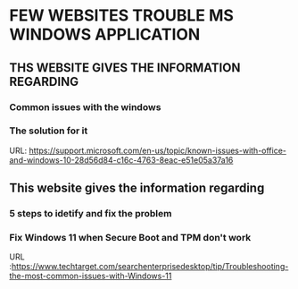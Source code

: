 # FEW WEBSITES TROUBLE MS WINDOWS APPLICATION

## THS WEBSITE GIVES THE INFORMATION REGARDING 
### Common issues with the windows 
### The solution for it
URL: https://support.microsoft.com/en-us/topic/known-issues-with-office-and-windows-10-28d56d84-c16c-4763-8eac-e51e05a37a16

## This website gives the information regarding
### 5 steps to idetify and fix the problem
### Fix Windows 11 when Secure Boot and TPM don't work
URL :https://www.techtarget.com/searchenterprisedesktop/tip/Troubleshooting-the-most-common-issues-with-Windows-11

